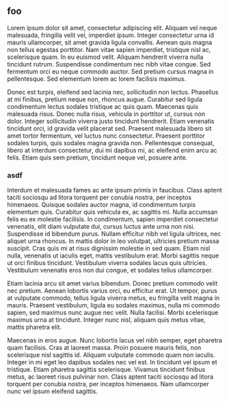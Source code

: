 ## foo

Lorem ipsum dolor sit amet, consectetur adipiscing elit. Aliquam vel neque malesuada, fringilla velit vel, imperdiet ipsum. Integer consectetur urna id mauris ullamcorper, sit amet gravida ligula convallis. Aenean quis magna non tellus egestas porttitor. Nam vitae sapien imperdiet, tristique nisl ac, scelerisque quam. In eu euismod velit. Aliquam hendrerit viverra nulla tincidunt rutrum. Suspendisse condimentum nec nibh vitae congue. Sed fermentum orci eu neque commodo auctor. Sed pretium cursus magna in pellentesque. Sed elementum lorem ac lorem facilisis maximus.

Donec est turpis, eleifend sed lacinia nec, sollicitudin non lectus. Phasellus at mi finibus, pretium neque non, rhoncus augue. Curabitur sed ligula condimentum lectus sodales tristique ac quis quam. Maecenas quis malesuada risus. Donec nulla risus, vehicula in porttitor ut, cursus non dolor. Integer sollicitudin viverra justo tincidunt hendrerit. Etiam venenatis tincidunt orci, id gravida velit placerat sed. Praesent malesuada libero sit amet tortor fermentum, vel luctus nunc consectetur. Praesent porttitor sodales turpis, quis sodales magna gravida non. Pellentesque consequat, libero at interdum consectetur, dui mi dapibus mi, ac eleifend enim arcu ac felis. Etiam quis sem pretium, tincidunt neque vel, posuere ante.

### asdf

Interdum et malesuada fames ac ante ipsum primis in faucibus. Class aptent taciti sociosqu ad litora torquent per conubia nostra, per inceptos himenaeos. Quisque sodales auctor magna, id condimentum turpis elementum quis. Curabitur quis vehicula ex, ac sagittis mi. Nulla accumsan felis eu ex molestie facilisis. In condimentum, sapien imperdiet consectetur venenatis, elit diam vulputate dui, cursus luctus ante urna non nisi. Suspendisse id bibendum purus. Nullam efficitur nibh vel ligula ultrices, nec aliquet urna rhoncus. In mattis dolor in leo volutpat, ultricies pretium massa suscipit. Cras quis mi at risus dignissim molestie in sed quam. Etiam nisl nulla, venenatis ut iaculis eget, mattis vestibulum erat. Morbi sagittis neque ut orci finibus tincidunt. Vestibulum viverra sodales lacus quis ultricies. Vestibulum venenatis eros non dui congue, et sodales tellus ullamcorper.

Etiam lacinia arcu sit amet varius bibendum. Donec pretium commodo velit nec pretium. Aenean lobortis varius orci, eu efficitur erat. Ut tempor, purus at vulputate commodo, tellus ligula viverra metus, eu fringilla velit magna in mauris. Praesent vestibulum, ligula eu sodales maximus, nulla mi commodo sapien, sed maximus nunc augue nec velit. Nulla facilisi. Morbi scelerisque maximus urna at tincidunt. Integer nunc nisl, aliquam quis metus vitae, mattis pharetra elit.

Maecenas in eros augue. Nunc lobortis lacus vel nibh semper, eget pharetra quam facilisis. Cras at laoreet massa. Proin posuere mauris felis, non scelerisque nisl sagittis id. Aliquam vulputate commodo quam non iaculis. Integer in mi eget leo dapibus sodales nec vel est. In tincidunt vel ipsum et tristique. Etiam pharetra sagittis scelerisque. Vivamus tincidunt finibus metus, ac laoreet risus pulvinar non. Class aptent taciti sociosqu ad litora torquent per conubia nostra, per inceptos himenaeos. Nam ullamcorper nunc vel ipsum eleifend sagittis.
